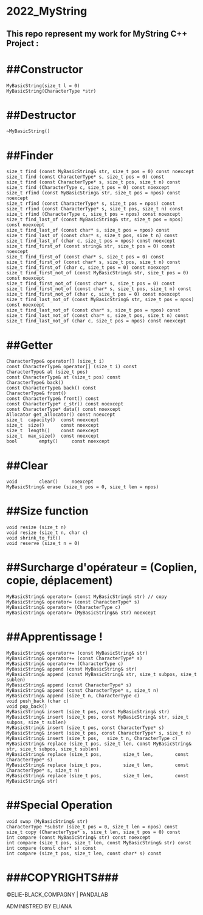 # 2022_MyString

This repo represent my work for MyString C++ Project :
-------------------------------------------------------


##Constructor
=============
    MyBasicString(size_t l = 0)
    MyBasicString(CharacterType *str)
 
##Destructor
============
    ~MyBasicString()

##Finder
=========
    size_t find (const MyBasicString& str, size_t pos = 0) const noexcept
    size_t find (const CharacterType* s, size_t pos = 0) const
    size_t find (const CharacterType* s, size_t pos, size_t n) const
    size_t find (CharacterType c, size_t pos = 0) const noexcept
	size_t rfind (const MyBasicString& str, size_t pos = npos) const noexcept
    size_t rfind (const CharacterType* s, size_t pos = npos) const
    size_t rfind (const CharacterType* s, size_t pos, size_t n) const
    size_t rfind (CharacterType c, size_t pos = npos) const noexcept
	size_t find_last_of (const MyBasicString& str, size_t pos = npos) const noexcept
    size_t find_last_of (const char* s, size_t pos = npos) const
    size_t find_last_of (const char* s, size_t pos, size_t n) const
    size_t find_last_of (char c, size_t pos = npos) const noexcept
    size_t find_first_of (const string& str, size_t pos = 0) const noexcept
    size_t find_first_of (const char* s, size_t pos = 0) const
    size_t find_first_of (const char* s, size_t pos, size_t n) const
    size_t find_first_of (char c, size_t pos = 0) const noexcept
    size_t find_first_not_of (const MyBasicString& str, size_t pos = 0) const noexcept
    size_t find_first_not_of (const char* s, size_t pos = 0) const
    size_t find_first_not_of (const char* s, size_t pos, size_t n) const
    size_t find_first_not_of (char c, size_t pos = 0) const noexcept
    size_t find_last_not_of (const MyBasicString& str, size_t pos = npos) const noexcept
    size_t find_last_not_of (const char* s, size_t pos = npos) const
    size_t find_last_not_of (const char* s, size_t pos, size_t n) const
    size_t find_last_not_of (char c, size_t pos = npos) const noexcept
    
##Getter
========
    CharacterType& operator[] (size_t i)
    const CharacterType& operator[] (size_t i) const
    CharacterType& at (size_t pos)
    const CharacterType& at (size_t pos) const
    CharacterType& back()
    const CharacterType& back() const
    CharacterType& front()
    const CharacterType& front() const
    const CharacterType* c_str() const noexcept
    const CharacterType* data() const noexcept
    Allocator get_allocator() const noexcept
    size_t	capacity()	const noexcept
    size_t	size()		const noexcept
    size_t	length()	const noexcept
    size_t	max_size()	const noexcept
    bool		empty()		const noexcept
    
##Clear
=======
    void		clear()		noexcept
    MyBasicString& erase (size_t pos = 0, size_t len = npos)
    
##Size function
===============
    void resize (size_t n)
    void resize (size_t n, char c)
    void shrink_to_fit()
    void reserve (size_t n = 0)
      
##Surcharge d'opérateur = (Coplien, copie, déplacement)
=======================================================
    MyBasicString& operator= (const MyBasicString& str) // copy
    MyBasicString& operator= (const CharacterType* s)
    MyBasicString& operator= (CharacterType c)
    MyBasicString& operator= (MyBasicString&& str) noexcept
    
##Apprentissage !
=================
    MyBasicString& operator+= (const MyBasicString& str)
    MyBasicString& operator+= (const CharacterType* s)
    MyBasicString& operator+= (CharacterType c)
    MyBasicString& append (const MyBasicString& str)
    MyBasicString& append (const MyBasicString& str, size_t subpos, size_t sublen)
    MyBasicString& append (const CharacterType* s)
    MyBasicString& append (const CharacterType* s, size_t n)
    MyBasicString& append (size_t n, CharacterType c)
    void push_back (char c)
    void pop_back()
    MyBasicString& insert (size_t pos, const MyBasicString& str)
    MyBasicString& insert (size_t pos, const MyBasicString& str, size_t subpos, size_t sublen)
    MyBasicString& insert (size_t pos, const CharacterType* s)
    MyBasicString& insert (size_t pos, const CharacterType* s, size_t n)
    MyBasicString& insert (size_t pos,   size_t n, CharacterType c)
    MyBasicString& replace (size_t pos, size_t len, const MyBasicString& str, size_t subpos, size_t sublen)
    MyBasicString& replace (size_t pos,        size_t len,        const CharacterType* s)
    MyBasicString& replace (size_t pos,        size_t len,        const CharacterType* s, size_t n)
    MyBasicString& replace (size_t pos,        size_t len,        const MyBasicString& str)
    
##Special Operation
===================
    void swap (MyBasicString& str)
    CharacterType *substr (size_t pos = 0, size_t len = npos) const
    size_t copy (CharacterType* s, size_t len, size_t pos = 0) const
    int compare (const MyBasicString& str) const noexcept
    int compare (size_t pos, size_t len, const MyBasicString& str) const
    int compare (const char* s) const
    int compare (size_t pos, size_t len, const char* s) const
    
    
###COPYRIGHTS###
================
©ELIE-BLACK_COMPAGNY | PANDALAB 

ADMINISTRED BY ELIANA
	
